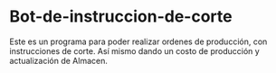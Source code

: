 # Bot-de-instruccion-de-corte
Este es un programa para poder realizar ordenes de producción, con instrucciones de corte. Así mismo dando un costo de producción y actualización de Almacen.
